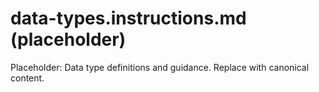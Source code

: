 # data-types.instructions.md (placeholder)

Placeholder: Data type definitions and guidance. Replace with canonical content.
